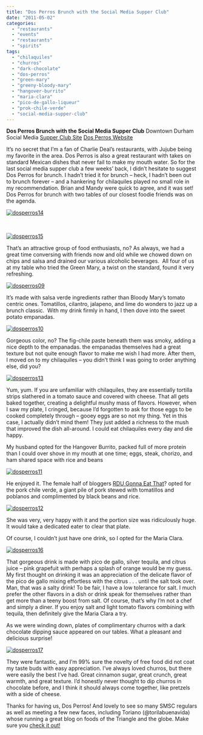 ```yaml
---
title: "Dos Perros Brunch with the Social Media Supper Club"
date: "2011-05-02"
categories: 
  - "restaurants"
  - "events"
  - "restaurants"
  - "spirits"
tags: 
  - "chilaquiles"
  - "churros"
  - "dark-chocolate"
  - "dos-perros"
  - "green-mary"
  - "greeny-bloody-mary"
  - "hangover-burrito"
  - "maria-clara"
  - "pico-de-gallo-liqueur"
  - "prok-chile-verde"
  - "social-media-supper-club"
---
```


**Dos Perros Brunch with the Social Media Supper Club** Downtown Durham Social Media [Supper Club Site](http://smsc.tumblr.com/) [Dos Perros Website](http://dosperrosrestaurant.com/)

It’s no secret that I’m a fan of Charlie Deal’s restaurants, with Jujube being my favorite in the area. Dos Perros is also a great restaurant with takes on standard Mexican dishes that never fail to make my mouth water. So for the last social media supper club a few weeks’ back, I didn’t hesitate to suggest Dos Perros for brunch. I hadn’t tried it for brunch – heck, I hadn’t been out to brunch forever – and a hankering for chilaquiles played no small role in my recommendation. Brian and Mandy were quick to agree, and it was set! Dos Perros for brunch with two tables of our closest foodie friends was on the agenda.

[![](http://s3.amazonaws.com/thegourmez-wpmedia/2011/04/dosperros14.jpg "dosperros14")](http://s3.amazonaws.com/thegourmez-wpmedia/2011/04/dosperros14.jpg)

 

[![](http://s3.amazonaws.com/thegourmez-wpmedia/2011/04/dosperros15.jpg "dosperros15")](http://s3.amazonaws.com/thegourmez-wpmedia/2011/04/dosperros15.jpg)

That’s an attractive group of food enthusiasts, no? As always, we had a great time conversing with friends now and old while we chowed down on chips and salsa and drained our various alcoholic beverages.  All four of us at my table who tried the Green Mary, a twist on the standard, found it very refreshing.

[![](http://s3.amazonaws.com/thegourmez-wpmedia/2011/04/dosperros09.jpg "dosperros09")](http://s3.amazonaws.com/thegourmez-wpmedia/2011/04/dosperros09.jpg)

It’s made with salsa verde ingredients rather than Bloody Mary’s tomato centric ones. Tomatillos, cilantro, jalapeno, and lime do wonders to jazz up a brunch classic.  With my drink firmly in hand, I then dove into the sweet potato empanadas.

[![](http://s3.amazonaws.com/thegourmez-wpmedia/2011/04/dosperros10.jpg "dosperros10")](http://s3.amazonaws.com/thegourmez-wpmedia/2011/04/dosperros10.jpg)

Gorgeous color, no? The fig-chile paste beneath them was smoky, adding a nice depth to the empanadas. the empanadas themselves had a great texture but not quite enough flavor to make me wish I had more. After them, I moved on to my chilaquiles – you didn’t think I was going to order anything else, did you?

[![](http://s3.amazonaws.com/thegourmez-wpmedia/2011/04/dosperros13.jpg "dosperros13")](http://s3.amazonaws.com/thegourmez-wpmedia/2011/04/dosperros13.jpg)

Yum, yum. If you are unfamiliar with chilaquiles, they are essentially tortilla strips slathered in a tomato sauce and covered with cheese. That all gets baked together, creating a delightful mushy mass of flavors. However, when I saw my plate, I cringed, because I’d forgotten to ask for those eggs to be cooked completely through – gooey eggs are so not my thing. Yet in this case, I actually didn’t mind them! They just added a richness to the mush that improved the dish all-around. I could eat chilaquiles every day and die happy.

My husband opted for the Hangover Burrito, packed full of more protein than I could over shove in my mouth at one time; eggs, steak, chorizo, and ham shared space with rice and beans

[![](http://s3.amazonaws.com/thegourmez-wpmedia/2011/04/dosperros11.jpg "dosperros11")](http://s3.amazonaws.com/thegourmez-wpmedia/2011/04/dosperros11.jpg)

He enjoyed it. The female half of bloggers [RDU Gonna Eat That](http://rdugonnaeatthat.wordpress.com/)? opted for the pork chile verde, a giant pile of pork stewed with tomatillos and poblanos and complimented by black beans and rice.

[![](http://s3.amazonaws.com/thegourmez-wpmedia/2011/04/dosperros12.jpg "dosperros12")](http://s3.amazonaws.com/thegourmez-wpmedia/2011/04/dosperros12.jpg)

She was very, very happy with it and the portion size was ridiculously huge. It would take a dedicated eater to clear that plate.

Of course, I couldn’t just have one drink, so I opted for the Maria Clara.

[![](http://s3.amazonaws.com/thegourmez-wpmedia/2011/04/dosperros16.jpg "dosperros16")](http://s3.amazonaws.com/thegourmez-wpmedia/2011/04/dosperros16.jpg)

That gorgeous drink is made with pico de gallo, silver tequila, and citrus juice – pink grapefuit with perhaps a splash of orange would be my guess. My first thought on drinking it was an appreciation of the delicate flavor of the pico de gallo mixing effortless with the citrus . . . until the salt took over. Man, that was a salty drink! To be fair, I have a low tolerance for salt. I much prefer the other flavors in a dish or drink speak for themselves rather than get more than a teeny boost from salt. Of course, that’s why I’m not a chef and simply a diner. If you enjoy salt and light tomato flavors combining with tequila, then definitely give the Maria Clara a try.

As we were winding down, plates of complimentary churros with a dark chocolate dipping sauce appeared on our tables. What a pleasant and delicious surprise!

[![](http://s3.amazonaws.com/thegourmez-wpmedia/2011/04/dosperros17.jpg "dosperros17")](http://s3.amazonaws.com/thegourmez-wpmedia/2011/04/dosperros17.jpg)

They were fantastic, and I’m 99% sure the novelty of free food did not coat my taste buds with easy appreciation. I’ve always loved churros, but there were easily the best I’ve had. Great cinnamon sugar, great crunch, great warmth, and great texture. I’d honestly never thought to dip churros in chocolate before, and I think it should always come together, like pretzels with a side of cheese.

Thanks for having us, Dos Perros! And lovely to see so many SMSC regulars as well as meeting a few new faces, including Toriano (@torilabuenavida) whose running a great blog on foods of the Triangle and the globe. Make sure you [check it out!](http://thedish22.wordpress.com/)
